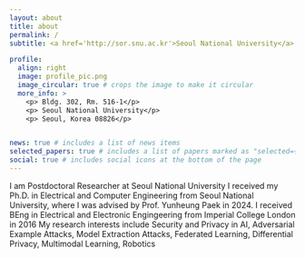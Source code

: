 ```yaml
---
layout: about
title: about
permalink: /
subtitle: <a href='http://sor.snu.ac.kr'>Seoul National University</a>. Address. Contacts. Moto. Etc.

profile:
  align: right
  image: profile_pic.png
  image_circular: true # crops the image to make it circular
  more_info: >
    <p> Bldg. 302, Rm. 516-1</p>
    <p> Seoul National University</p>
    <p> Seoul, Korea 08826</p>


news: true # includes a list of news items
selected_papers: true # includes a list of papers marked as "selected={true}"
social: true # includes social icons at the bottom of the page
---
```


I am Postdoctoral Researcher at Seoul National University 
I received my Ph.D. in Electrical and Computer Engineering from Seoul National University, where I was advised by Prof. Yunheung Paek in 2024.
I received BEng in Electrical and Electronic Engingeering from Imperial College London in 2016
My research interests include Security and Privacy in AI, Adversarial Example Attacks, Model Extraction Attacks, Federated Learning, Differential Privacy, Multimodal Learning, Robotics
